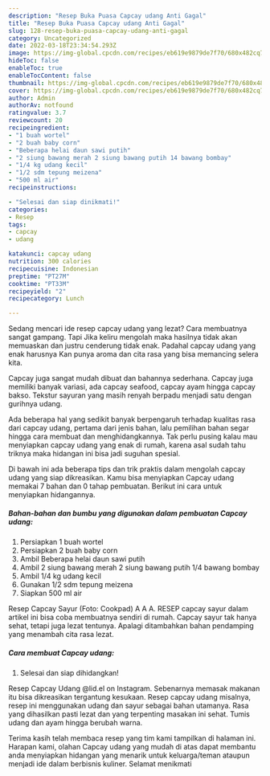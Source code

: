 ```yaml
---
description: "Resep Buka Puasa Capcay udang Anti Gagal"
title: "Resep Buka Puasa Capcay udang Anti Gagal"
slug: 128-resep-buka-puasa-capcay-udang-anti-gagal
category: Uncategorized
date: 2022-03-18T23:34:54.293Z
image: https://img-global.cpcdn.com/recipes/eb619e9879de7f70/680x482cq70/capcay-udang-foto-resep-utama.jpg
hideToc: false
enableToc: true
enableTocContent: false
thumbnail: https://img-global.cpcdn.com/recipes/eb619e9879de7f70/680x482cq70/capcay-udang-foto-resep-utama.jpg
cover: https://img-global.cpcdn.com/recipes/eb619e9879de7f70/680x482cq70/capcay-udang-foto-resep-utama.jpg
author: Admin
authorAv: notfound
ratingvalue: 3.7
reviewcount: 20
recipeingredient:
- "1 buah wortel"
- "2 buah baby corn"
- "Beberapa helai daun sawi putih"
- "2 siung bawang merah 2 siung bawang putih 14 bawang bombay"
- "1/4 kg udang kecil"
- "1/2 sdm tepung meizena"
- "500 ml air"
recipeinstructions:

- "Selesai dan siap dinikmati!"
categories:
- Resep
tags:
- capcay
- udang

katakunci: capcay udang 
nutrition: 300 calories
recipecuisine: Indonesian
preptime: "PT27M"
cooktime: "PT33M"
recipeyield: "2"
recipecategory: Lunch

---
```



Sedang mencari ide resep capcay udang yang lezat? Cara membuatnya sangat gampang. Tapi Jika keliru mengolah maka hasilnya tidak akan memuaskan dan justru cenderung tidak enak. Padahal capcay udang yang enak harusnya Kan punya aroma dan cita rasa yang bisa memancing selera kita.


Capcay juga sangat mudah dibuat dan bahannya sederhana. Capcay juga memiliki banyak variasi, ada capcay seafood, capcay ayam hingga capcay bakso. Tekstur sayuran yang masih renyah berpadu menjadi satu dengan gurihnya udang.

Ada beberapa hal yang sedikit banyak berpengaruh terhadap kualitas rasa dari capcay udang, pertama dari jenis bahan, lalu pemilihan bahan segar hingga cara membuat dan menghidangkannya. Tak perlu pusing kalau mau menyiapkan capcay udang yang enak di rumah, karena asal sudah tahu triknya maka hidangan ini bisa jadi suguhan spesial.


Di bawah ini ada beberapa tips dan trik praktis dalam mengolah capcay udang yang siap dikreasikan. Kamu bisa menyiapkan Capcay udang memakai 7 bahan dan 0 tahap pembuatan. Berikut ini cara untuk menyiapkan hidangannya.

<!--inarticleads1-->

##### Bahan-bahan dan bumbu yang digunakan dalam pembuatan Capcay udang:

1. Persiapkan 1 buah wortel
1. Persiapkan 2 buah baby corn
1. Ambil Beberapa helai daun sawi putih
1. Ambil 2 siung bawang merah 2 siung bawang putih 1/4 bawang bombay
1. Ambil 1/4 kg udang kecil
1. Gunakan 1/2 sdm tepung meizena
1. Siapkan 500 ml air


Resep Capcay Sayur (Foto: Cookpad) A A A. RESEP capcay sayur dalam artikel ini bisa coba membuatnya sendiri di rumah. Capcay sayur tak hanya sehat, tetapi juga lezat tentunya. Apalagi ditambahkan bahan pendamping yang menambah cita rasa lezat. 

<!--inarticleads2-->

##### Cara membuat Capcay udang:


1. Selesai dan siap dihidangkan!

Resep Capcay Udang @lid.el on Instagram. Sebenarnya memasak makanan itu bisa dikreasikan tergantung kesukaan. Resep capcay udang misalnya, resep ini menggunakan udang dan sayur sebagai bahan utamanya. Rasa yang dihasilkan pasti lezat dan yang terpenting masakan ini sehat. Tumis udang dan ayam hingga berubah warna. 

Terima kasih telah membaca resep yang tim kami tampilkan di halaman ini. Harapan kami, olahan Capcay udang yang mudah di atas dapat membantu anda menyiapkan hidangan yang menarik untuk keluarga/teman ataupun menjadi ide dalam berbisnis kuliner. Selamat menikmati
